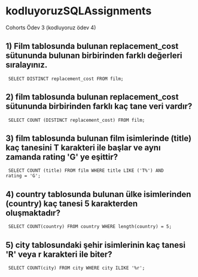 # kodluyoruzSQLAssignments
Cohorts Ödev 3 (kodluyoruz ödev 4) 

## 1) Film tablosunda bulunan replacement_cost sütununda bulunan birbirinden farklı değerleri sıralayınız. 
<code> SELECT DISTINCT replacement_cost FROM film; </code>

## 2) film tablosunda bulunan replacement_cost sütununda birbirinden farklı kaç tane veri vardır?
<code> SELECT COUNT  (DISTINCT replacement_cost) FROM film; </code>

## 3) film tablosunda bulunan film isimlerinde (title) kaç tanesini T karakteri ile başlar ve aynı zamanda rating 'G' ye eşittir?
<code> SELECT COUNT (title) FROM film 
WHERE title LIKE ('T%') AND  rating = 'G'; </code>

## 4) country tablosunda bulunan ülke isimlerinden (country) kaç tanesi 5 karakterden oluşmaktadır?
<code> SELECT COUNT(country) FROM country
WHERE length(country) = 5; </code>

## 5) city tablosundaki şehir isimlerinin kaç tanesi 'R' veya r karakteri ile biter?
<code> SELECT COUNT(city) FROM city
WHERE city ILIKE '%r'; </code>
